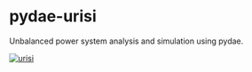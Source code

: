 # pydae-urisi

Unbalanced power system analysis and simulation using pydae.

[![urisi](svg/urisi_link.svg)](https://pydae-urisi-doc.readthedocs.io) 
